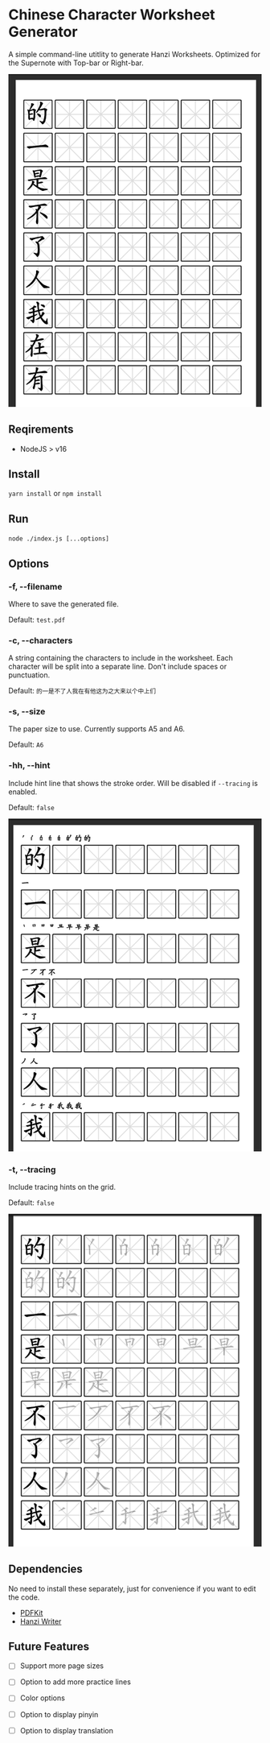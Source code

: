 # Chinese Character Worksheet Generator

A simple command-line utitlity to generate Hanzi Worksheets. Optimized for the Supernote with Top-bar or Right-bar.

![Example Sheet](assets/example.png)

## Reqirements

- NodeJS > v16

## Install

`yarn install` or `npm install`

## Run

`node ./index.js [...options]`

## Options

### -f, --filename

Where to save the generated file.

Default: `test.pdf`

### -c, --characters

A string containing the characters to include in the worksheet. Each character will be split into a separate line. Don't include spaces or punctuation.

Default: `的一是不了人我在有他这为之大来以个中上们`

### -s, --size

The paper size to use. Currently supports A5 and A6.

Default: `A6`

### -hh, --hint

Include hint line that shows the stroke order. Will be disabled if `--tracing` is enabled.

Default: `false`

![Hint Example](assets/example-hint.png)

### -t, --tracing

Include tracing hints on the grid.

Default: `false`

![Tracing Example](assets/example-tracing.png)

## Dependencies

No need to install these separately, just for convenience if you want to edit the code.

- [PDFKit](https://pdfkit.org/docs/)
- [Hanzi Writer](https://hanziwriter.org/docs.html)

## Future Features

- [ ] Support more page sizes
- [ ] Option to add more practice lines
- [ ] Color options
- [ ] Option to display pinyin
- [ ] Option to display translation

